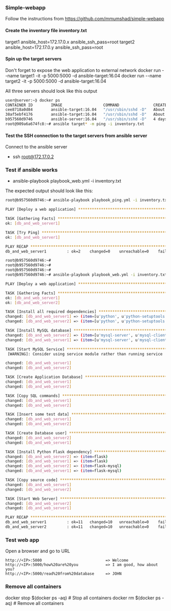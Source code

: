 ### Simple-webapp 
Follow the instructions from 
https://github.com/mmumshad/simple-webapp


#### Create the inventory file inventory.txt
target1 ansible_host=172.17.0.x ansible_ssh_pass=root
target2 ansible_host=172.17.0.y ansible_ssh_pass=root

#### Spin up the target servers 
Don't forget to expose the web application to external network
docker run --name target1 -it -p 5000:5000 -d ansible-target:16.04
docker run --name target2 -it -p 5000:5000 -d ansible-target:16.04

All three servers should look like this output
```sh
user@server:~⟫ docker ps
CONTAINER ID        IMAGE                  COMMAND               CREATED              STATUS              PORTS                            NAMES
cee8718a0d84        ansible-target:16.04   "/usr/sbin/sshd -D"   About a minute ago   Up About a minute   22/tcp, 0.0.0.0:5001->5000/tcp   target2
38af5ebf4176        ansible-target:16.04   "/usr/sbin/sshd -D"   About a minute ago   Up About a minute   22/tcp, 0.0.0.0:5000->5000/tcp   target1
b957560d9746        ansible-server:16.04   "/usr/sbin/sshd -D"   4 days ago           Up 4 days           22/tcp                           ansible
root@909a6a674fc8:~# ansible target* -m ping -i inventory.txt
```

#### Test the SSH connection to the target servers from ansible server
Connect to the ansible server
- ssh root@172.17.0.2

### Test if ansible works
- ansible-playbook playbook_web.yml -i inventory.txt

The expected output should look like this:
```sh
root@b957560d9746:~# ansible-playbook playbook_ping.yml -i inventory.txt

PLAY [Deploy a web application] ******************************************************************************************************************************************************************

TASK [Gathering Facts] ***************************************************************************************************************************************************************************
ok: [db_and_web_server1]

TASK [Try Ping] **********************************************************************************************************************************************************************************
ok: [db_and_web_server1]

PLAY RECAP ***************************************************************************************************************************************************************************************
db_and_web_server1         : ok=2    changed=0    unreachable=0    failed=0

root@b957560d9746:~#
root@b957560d9746:~#
root@b957560d9746:~#
root@b957560d9746:~# ansible-playbook playbook_web.yml -i inventory.txt

PLAY [Deploy a web application] ******************************************************************************************************************************************************************

TASK [Gathering Facts] ***************************************************************************************************************************************************************************
ok: [db_and_web_server1]
ok: [db_and_web_server2]

TASK [Install all required dependencies] *********************************************************************************************************************************************************
changed: [db_and_web_server1] => (item=[u'python', u'python-setuptools', u'python-dev', u'build-essential', u'python-pip', u'python-mysqldb'])
changed: [db_and_web_server2] => (item=[u'python', u'python-setuptools', u'python-dev', u'build-essential', u'python-pip', u'python-mysqldb'])

TASK [Install MySQL database] ********************************************************************************************************************************************************************
changed: [db_and_web_server2] => (item=[u'mysql-server', u'mysql-client'])
changed: [db_and_web_server1] => (item=[u'mysql-server', u'mysql-client'])

TASK [Start MySQL Service] ***********************************************************************************************************************************************************************
 [WARNING]: Consider using service module rather than running service

changed: [db_and_web_server1]
changed: [db_and_web_server2]

TASK [Create Application Database] ***************************************************************************************************************************************************************
changed: [db_and_web_server1]
changed: [db_and_web_server2]

TASK [Copy SQL commands] *************************************************************************************************************************************************************************
changed: [db_and_web_server1]
changed: [db_and_web_server2]

TASK [Insert some test data] *********************************************************************************************************************************************************************
changed: [db_and_web_server1]
changed: [db_and_web_server2]

TASK [Create Database user] **********************************************************************************************************************************************************************
changed: [db_and_web_server2]
changed: [db_and_web_server1]

TASK [Install Python Flask dependency] ***********************************************************************************************************************************************************
changed: [db_and_web_server2] => (item=flask)
changed: [db_and_web_server1] => (item=flask)
changed: [db_and_web_server2] => (item=flask-mysql)
changed: [db_and_web_server1] => (item=flask-mysql)

TASK [Copy source code] **************************************************************************************************************************************************************************
changed: [db_and_web_server1]
changed: [db_and_web_server2]

TASK [Start Web Server] **************************************************************************************************************************************************************************
changed: [db_and_web_server2]
changed: [db_and_web_server1]

PLAY RECAP ***************************************************************************************************************************************************************************************
db_and_web_server1         : ok=11   changed=10   unreachable=0    failed=0
db_and_web_server2         : ok=11   changed=10   unreachable=0    failed=0
```

### Test web app
Open a browser and go to URL

    http://<IP>:5000                            => Welcome
    http://<IP>:5000/how%20are%20you            => I am good, how about you?
    http://<IP>:5000/read%20from%20database     => JOHN


### Remove all containers
docker stop $(docker ps -aq) # Stop all containers
docker rm $(docker ps -aq) # Remove all containers

